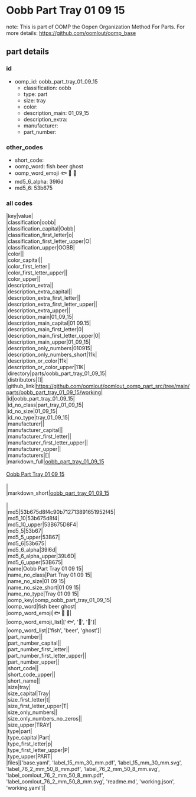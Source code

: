 # Oobb Part Tray 01 09 15  

note: This is part of OOMP the Oopen Organization Method For Parts. For more details: https://github.com/oomlout/oomp_base

##  part details





### id
* oomp_id: oobb_part_tray_01_09_15
  * classification: oobb
  * type: part
  * size: tray
  * color: 
  * description_main: 01_09_15
  * description_extra: 
  * manufacturer: 
  * part_number: 

### other_codes
* short_code: 
* oomp_word: fish beer ghost
* oomp_word_emoji :fish: :beer: :ghost:
* md5_6_alpha: 39l6d
* md5_6: 53b675

### all codes 
|key|value|  
|classification|oobb|  
|classification_capital|Oobb|  
|classification_first_letter|o|  
|classification_first_letter_upper|O|  
|classification_upper|OOBB|  
|color||  
|color_capital||  
|color_first_letter||  
|color_first_letter_upper||  
|color_upper||  
|description_extra||  
|description_extra_capital||  
|description_extra_first_letter||  
|description_extra_first_letter_upper||  
|description_extra_upper||  
|description_main|01_09_15|  
|description_main_capital|01 09.15|  
|description_main_first_letter|0|  
|description_main_first_letter_upper|0|  
|description_main_upper|01_09_15|  
|description_only_numbers|010915|  
|description_only_numbers_short|11k|  
|description_or_color|11k|  
|description_or_color_upper|11K|  
|directory|parts/oobb_part_tray_01_09_15|  
|distributors|[]|  
|github_link|https://github.com/oomlout/oomlout_oomp_part_src/tree/main/parts/oobb_part_tray_01_09_15/working|  
|id|oobb_part_tray_01_09_15|  
|id_no_class|part_tray_01_09_15|  
|id_no_size|01_09_15|  
|id_no_type|tray_01_09_15|  
|manufacturer||  
|manufacturer_capital||  
|manufacturer_first_letter||  
|manufacturer_first_letter_upper||  
|manufacturer_upper||  
|manufacturers|[]|  
|markdown_full|[oobb_part_tray_01_09_15](https://github.com/oomlout/oomlout_oomp_part_src/tree/main/parts/oobb_part_tray_01_09_15/working)<br>[](https://github.com/oomlout/oomlout_oomp_part_src/tree/main/parts/oobb_part_tray_01_09_15/working)<br>[Oobb Part Tray 01 09 15](https://github.com/oomlout/oomlout_oomp_part_src/tree/main/parts/oobb_part_tray_01_09_15/working)<br><br>|  
|markdown_short|[oobb_part_tray_01_09_15](https://github.com/oomlout/oomlout_oomp_part_src/tree/main/parts/oobb_part_tray_01_09_15/working)<br><br>|  
|md5|53b675d8f4c90b712713891651952f45|  
|md5_10|53b675d8f4|  
|md5_10_upper|53B675D8F4|  
|md5_5|53b67|  
|md5_5_upper|53B67|  
|md5_6|53b675|  
|md5_6_alpha|39l6d|  
|md5_6_alpha_upper|39L6D|  
|md5_6_upper|53B675|  
|name|Oobb Part Tray 01 09 15|  
|name_no_class|Part Tray 01 09 15|  
|name_no_size|01 09 15|  
|name_no_size_short|01 09 15|  
|name_no_type|Tray 01 09 15|  
|oomp_key|oomp_oobb_part_tray_01_09_15|  
|oomp_word|fish beer ghost|  
|oomp_word_emoji|:fish: :beer: :ghost:|  
|oomp_word_emoji_list|[':fish:', ':beer:', ':ghost:']|  
|oomp_word_list|['fish', 'beer', 'ghost']|  
|part_number||  
|part_number_capital||  
|part_number_first_letter||  
|part_number_first_letter_upper||  
|part_number_upper||  
|short_code||  
|short_code_upper||  
|short_name||  
|size|tray|  
|size_capital|Tray|  
|size_first_letter|t|  
|size_first_letter_upper|T|  
|size_only_numbers||  
|size_only_numbers_no_zeros||  
|size_upper|TRAY|  
|type|part|  
|type_capital|Part|  
|type_first_letter|p|  
|type_first_letter_upper|P|  
|type_upper|PART|  
|files|['base.yaml', 'label_15_mm_30_mm.pdf', 'label_15_mm_30_mm.svg', 'label_76_2_mm_50_8_mm.pdf', 'label_76_2_mm_50_8_mm.svg', 'label_oomlout_76_2_mm_50_8_mm.pdf', 'label_oomlout_76_2_mm_50_8_mm.svg', 'readme.md', 'working.json', 'working.yaml']|  
